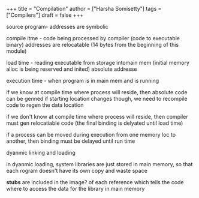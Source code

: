 +++
title = "Compilation"
author = ["Harsha Somisetty"]
tags = ["Compilers"]
draft = false
+++

source program-
addresses are symbolic

compile itme - code being processed by compiler (code to executable binary)
addresses are relocatable (14 bytes from the beginning of this module)

load time - reading executable from storage intomain mem (initial memory alloc is being reserved and inited)
absolute addresse

execution time - when program is in main mem and is running

if we know at compile time where process will reside, then absolute code can be genned
if starting location changes though, we need to recompile code to regen the data location

if we don't know at compile time where process will reside, then compiler must gen relocatiable code
(the final binding is delyated until load time)

if a process can be moved during execution from one memory loc to another, then binding must be delayed until run time

dyanmic linking and loading

in dyanmic loading, system libraries are just stored in main memory, so that each rogram doesn't have its own copy and waste space

**stubs** are included in the image? of each reference which tells the code where to access the data for the library in main memory